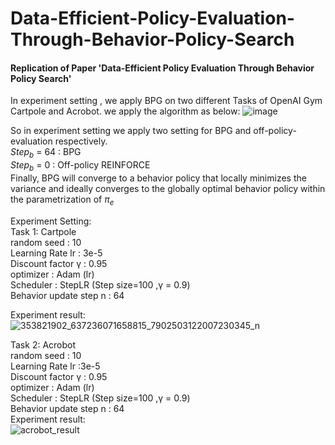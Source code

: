 # Data-Efficient-Policy-Evaluation-Through-Behavior-Policy-Search
#### Replication of Paper 'Data-Efficient Policy Evaluation Through Behavior Policy Search'
In experiment setting , we apply BPG on two different Tasks of OpenAI Gym Cartpole and Acrobot.
we apply the algorithm as below: 
![image](https://github.com/Qmaoboy/Data-Efficient-Policy-Evaluation-Through-Behavior-Policy-Search/assets/101452682/409bf861-06e1-4c3a-bd5b-b93ce1ecc4da)

So in experiment setting we apply two setting for BPG and off-policy-evaluation respectively.  
$Step_b$ = 64 : BPG  
$Step_b$ = 0  : Off-policy REINFORCE  
Finally, BPG will converge to a behavior policy that locally minimizes the variance and ideally converges to the globally optimal behavior policy within the parametrization of $\pi_e$  

Experiment Setting:   
Task 1: Cartpole  
  random seed : 10  
  Learning Rate lr : 3e-5  
  Discount factor γ : 0.95  
  optimizer : Adam (lr)  
  Scheduler : StepLR (Step size=100 ,γ = 0.9)  
  Behavior update step n : 64  
  
Experiment result:  
![353821902_637236071658815_7902503122007230345_n](https://github.com/Qmaoboy/Data-Efficient-Policy-Evaluation-Through-Behavior-Policy-Search/assets/101452682/8756b204-94e3-44d2-8167-e01cf766890e)

Task 2: Acrobot  
  random seed : 10  
  Learning Rate lr :3e-5  
  Discount factor γ : 0.95  
  optimizer : Adam (lr)  
  Scheduler : StepLR (Step size=100 ,γ = 0.9)  
  Behavior update step n : 64  
Experiment result:  
![acrobot_result](https://github.com/Qmaoboy/Data-Efficient-Policy-Evaluation-Through-Behavior-Policy-Search/assets/101452682/725b83be-0849-42fb-87b9-8481c91ec618)



